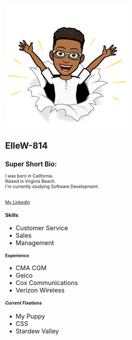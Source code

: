 <!DOCTYPE html>
<html lang="en">
    <head>
        <meta charset="UTF-8"/>
        <meta name="=viewport" content="width=device-width, initial-scale=1">
    </head>
    <body>
        <div class="container">
            <div class="column1" id="column1">
                <img src="IMG_0422.png" alt="bitmoji">
                <h1 id="name">ElleW-814</h1>
                <h2 id="bio">Super Short Bio:</h2>
                    <p1 id="descript"> 
                        I was born in California.<br>
                        Raised in Virginia Beach.<br>
                        I'm currently studying Software Development.<br>
                    </p1>
                    <br>
                    <br>
                <a href="https://www.linkedin.com/in/lakendrawilliams/" 
                id="linkedin" target="_blank">My LinkedIn
                </a>
            </div>
            <div class="column2" id="column2">
               <h3 id="skills">Skills</h3>
               <ul style="list-style-type:square; font-size:20px;">
                <li>Customer Service</li>
                <li>Sales</li>
                <li>Management</li>
              </ul>
            <h4>
                Experience
            </h4>
            <ul style="list-style-type:square; font-size:20px;">
                <li>CMA CGM</li>
                <li>Geico</li>
                <li>Cox Communications</li>
                <li>Verizon Wireless</li>
              </ul>
            <h5>
                Current Fixations
            </h5>
            <ul style="list-style-type:square; font-size:20px;">
                <li>My Puppy</li>
                <li>CSS</li>
                <li>Stardew Valley</li>
              </ul>
            </div>
        </div>
    </body>
</html>
